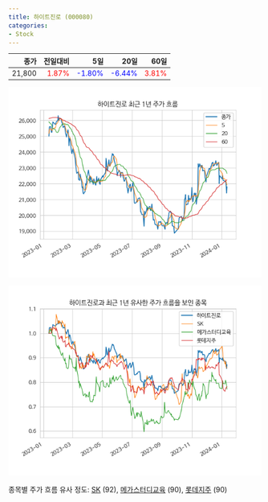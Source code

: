 ```yaml
---
title: 하이트진로 (000080)
categories:
- Stock
---
```


|종가|전일대비|5일|20일|60일|
|---:|-------:|--:|---:|---:|
|21,800|<span style="color: red">1.87%</span>|<span style="color: blue">-1.80%</span>|<span style="color: blue">-6.44%</span>|<span style="color: red">3.81%</span>|


<!-- more -->

![000080](/assets/images/stock/000080.png)

![000080](/assets/images/stock/000080_sim.png)

종목별 주가 흐름 유사 정도:
[SK](/stock/034730/) (92),
[메가스터디교육](/stock/215200/) (90),
[롯데지주](/stock/004990/) (90)
